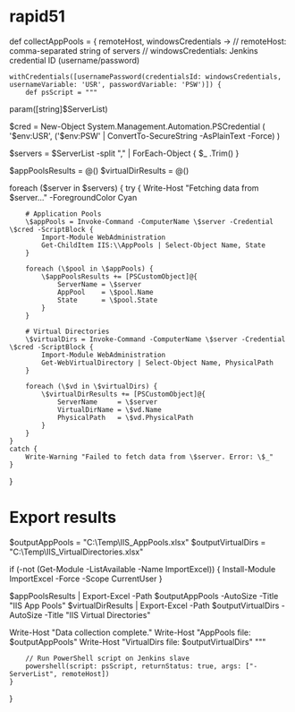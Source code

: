 rapid51
=======
def collectAppPools = { remoteHost, windowsCredentials ->
    // remoteHost: comma-separated string of servers
    // windowsCredentials: Jenkins credential ID (username/password)
    
    withCredentials([usernamePassword(credentialsId: windowsCredentials, usernameVariable: 'USR', passwordVariable: 'PSW')]) {
        def psScript = """
param([string]\$ServerList)

\$cred = New-Object System.Management.Automation.PSCredential (
    '\$env:USR', ('\$env:PSW' | ConvertTo-SecureString -AsPlainText -Force)
)

\$servers = \$ServerList -split "," | ForEach-Object { \$_ .Trim() }

\$appPoolsResults = @()
\$virtualDirResults = @()

foreach (\$server in \$servers) {
    try {
        Write-Host "Fetching data from \$server..." -ForegroundColor Cyan

        # Application Pools
        \$appPools = Invoke-Command -ComputerName \$server -Credential \$cred -ScriptBlock {
            Import-Module WebAdministration
            Get-ChildItem IIS:\\AppPools | Select-Object Name, State
        }

        foreach (\$pool in \$appPools) {
            \$appPoolsResults += [PSCustomObject]@{
                ServerName = \$server
                AppPool    = \$pool.Name
                State      = \$pool.State
            }
        }

        # Virtual Directories
        \$virtualDirs = Invoke-Command -ComputerName \$server -Credential \$cred -ScriptBlock {
            Import-Module WebAdministration
            Get-WebVirtualDirectory | Select-Object Name, PhysicalPath
        }

        foreach (\$vd in \$virtualDirs) {
            \$virtualDirResults += [PSCustomObject]@{
                ServerName     = \$server
                VirtualDirName = \$vd.Name
                PhysicalPath   = \$vd.PhysicalPath
            }
        }
    }
    catch {
        Write-Warning "Failed to fetch data from \$server. Error: \$_"
    }
}

# Export results
\$outputAppPools = "C:\\Temp\\IIS_AppPools.xlsx"
\$outputVirtualDirs = "C:\\Temp\\IIS_VirtualDirectories.xlsx"

if (-not (Get-Module -ListAvailable -Name ImportExcel)) {
    Install-Module ImportExcel -Force -Scope CurrentUser
}

\$appPoolsResults | Export-Excel -Path \$outputAppPools -AutoSize -Title "IIS App Pools"
\$virtualDirResults | Export-Excel -Path \$outputVirtualDirs -AutoSize -Title "IIS Virtual Directories"

Write-Host "Data collection complete."
Write-Host "AppPools file: \$outputAppPools"
Write-Host "VirtualDirs file: \$outputVirtualDirs"
"""

        // Run PowerShell script on Jenkins slave
        powershell(script: psScript, returnStatus: true, args: ["-ServerList", remoteHost])
    }
}